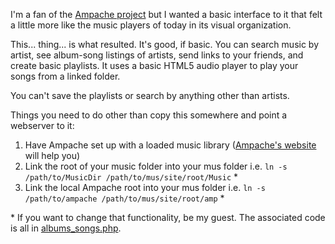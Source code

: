I'm a fan of the [Ampache project](https://github.com/ampache/ampache) but I wanted a basic interface to it that felt a little more like the music players of today in its visual organization.

This... thing... is what resulted.  It's good, if basic.  You can search music by artist, see album-song listings of artists, send links to your friends, and create basic playlists.  It uses a basic HTML5 audio player to play your songs from a linked folder.

You can't save the playlists or search by anything other than artists.

Things you need to do other than copy this somewhere and point a webserver to it:

1. Have Ampache set up with a loaded music library ([Ampache's website](http://ampache.com) will help you)
2. Link the root of your music folder into your mus folder i.e. `ln -s /path/to/MusicDir /path/to/mus/site/root/Music` \*
3. Link the local Ampache root into your mus folder i.e. `ln -s /path/to/ampache /path/to/mus/site/root/amp` \*

\* If you want to change that functionality, be my guest.  The associated code is all in [albums_songs.php](https://github.com/bawachhe/mus/tree/master/albums_songs.php).
